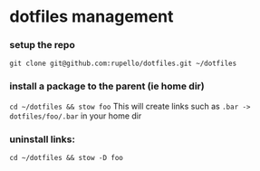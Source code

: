 # dotfiles management

### setup the repo
`git clone git@github.com:rupello/dotfiles.git ~/dotfiles`

### install a package to the parent (ie home dir)
`cd ~/dotfiles && stow foo`
This will create links such as `.bar -> dotfiles/foo/.bar` in your home dir

### uninstall links:
`cd ~/dotfiles && stow -D foo`







